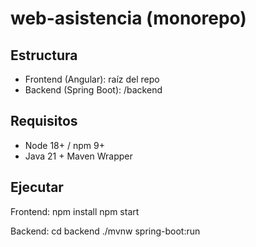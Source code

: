 # web-asistencia (monorepo)

## Estructura
- Frontend (Angular): raíz del repo
- Backend (Spring Boot): /backend

## Requisitos
- Node 18+ / npm 9+
- Java 21 + Maven Wrapper

## Ejecutar
Frontend:
  npm install
  npm start

Backend:
  cd backend
  ./mvnw spring-boot:run
